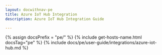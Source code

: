 ```yaml
---
layout: docwithnav-pe
title: Azure IoT Hub Integration
description: Azure IoT Hub Integration Guide 

---
```

{% assign docsPrefix = "pe/" %}
{% include get-hosts-name.html docsTag="pe" %}
{% include docs/pe/user-guide/integrations/azure-iot-hub.md %}
